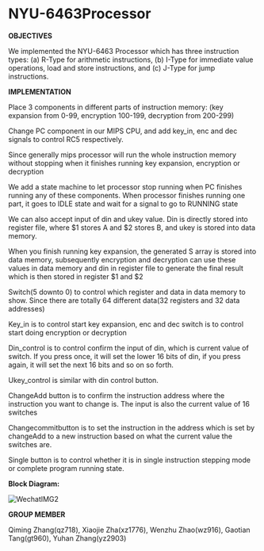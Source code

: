 # NYU-6463Processor

**OBJECTIVES**

We implemented the NYU-6463 Processor which has three instruction types: (a) R-Type for arithmetic instructions, (b) I-Type for immediate value operations, load and store instructions, and (c) J-Type for jump instructions. 

**IMPLEMENTATION**

Place 3 components in different parts of instruction memory: (key expansion from 0-99, encryption 100-199, decryption from 200-299) 

Change PC component in our MIPS CPU, and add key_in, enc and dec signals to control RC5 respectively. 

Since generally mips processor will run the whole instruction memory without stopping when it finishes running key expansion, encryption or decryption 

We add a state machine to let processor stop running when PC finishes running any of these components. When processor finishes running one part, it goes to IDLE state and wait for a signal to go to RUNNING state 

We can also accept input of din and ukey value. Din is directly stored into register file, where $1 stores A and $2 stores B, and ukey is stored into data memory. 

When you finish running key expansion, the generated S array is stored into data memory, subsequently encryption and decryption can use these values in data memory and din in register file to generate the final result which is then stored in register $1 and $2 

Switch(5 downto 0) to control which register and data in data memory to show. Since there are totally 64 different data(32 registers and 32 data addresses) 

Key_in is to control start key expansion, enc and dec switch is to control start doing encryption or decryption 

Din_control is to control confirm the input of din, which is current value of switch. If you press once, it will set the lower 16 bits of din, if you press again, it will set the next 16 bits and so on so forth. 

Ukey_control is similar with din control button. 

ChangeAdd button is to confirm the instruction address where the instruction you want to change is. The input is also the current value of 16 switches 

Changecommitbutton is to set the instruction in the address which is set by changeAdd to a new instruction based on what the current value the switches are. 

Single button is to control whether it is in single instruction stepping mode or complete program running state. 

**Block Diagram:**

![WechatIMG2](https://github.com/Qimingxingxing/NYU6463-Processor/blob/master/Users/Shane/Documents/NYU/AHD/Final%20Project/block.jpeg)

**GROUP MEMBER**

Qiming Zhang(qz718), Xiaojie Zha(xz1776), Wenzhu Zhao(wz916), Gaotian Tang(gt960), Yuhan Zhang(yz2903) 


